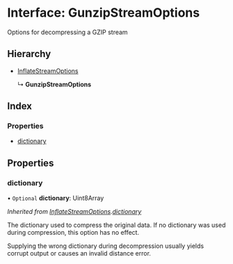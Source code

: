 # Interface: GunzipStreamOptions

Options for decompressing a GZIP stream

## Hierarchy

* [InflateStreamOptions](inflatestreamoptions.md)

  ↳ **GunzipStreamOptions**

## Index

### Properties

* [dictionary](gunzipstreamoptions.md#dictionary)

## Properties

### dictionary

• `Optional` **dictionary**: Uint8Array

*Inherited from [InflateStreamOptions](inflatestreamoptions.md).[dictionary](inflatestreamoptions.md#dictionary)*

The dictionary used to compress the original data. If no dictionary was used during compression, this option has no effect.

Supplying the wrong dictionary during decompression usually yields corrupt output or causes an invalid distance error.

